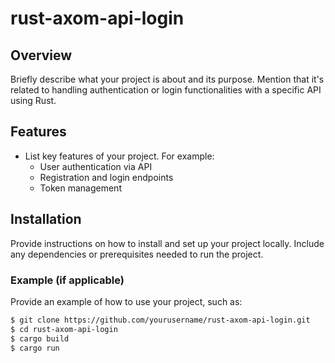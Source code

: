 # rust-axom-api-login

## Overview

Briefly describe what your project is about and its purpose. Mention that it's related to handling authentication or login functionalities with a specific API using Rust.

## Features

- List key features of your project. For example:
  - User authentication via API
  - Registration and login endpoints
  - Token management

## Installation

Provide instructions on how to install and set up your project locally. Include any dependencies or prerequisites needed to run the project.

### Example (if applicable)

Provide an example of how to use your project, such as:

```bash
$ git clone https://github.com/yourusername/rust-axom-api-login.git
$ cd rust-axom-api-login
$ cargo build
$ cargo run

